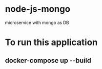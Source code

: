 # node-js-mongo
microservice with mongo as DB
# To run this application
## docker-compose up --build
